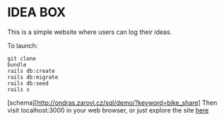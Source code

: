 # IDEA BOX

This is a simple website where users can log their ideas.

To launch:
```
git clone
bundle
rails db:create
rails db:migrate
rails db:seed
rails s
```
[schema][http://ondras.zarovi.cz/sql/demo/?keyword=bike_share]
Then visit localhost:3000 in your web browser, or just explore the site [here](https://agile-citadel-23714.herokuapp.com/)
